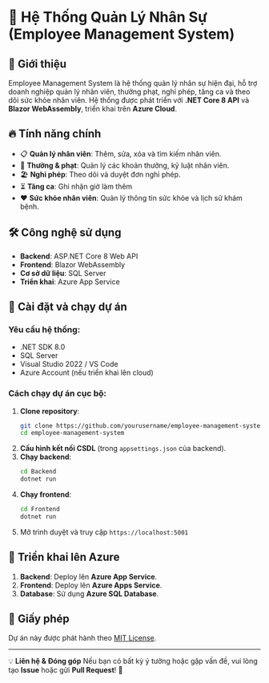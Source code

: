 # 🚀 Hệ Thống Quản Lý Nhân Sự (Employee Management System)

## 📌 Giới thiệu
Employee Management System là hệ thống quản lý nhân sự hiện đại, hỗ trợ doanh nghiệp quản lý nhân viên, thưởng phạt, nghỉ phép, tăng ca và theo dõi sức khỏe nhân viên. Hệ thống được phát triển với **.NET Core 8 API** và **Blazor WebAssembly**, triển khai trên **Azure Cloud**.

## 🔥 Tính năng chính
- 📋 **Quản lý nhân viên**: Thêm, sửa, xóa và tìm kiếm nhân viên.
- 🎁 **Thưởng & phạt**: Quản lý các khoản thưởng, kỷ luật nhân viên.
- 🏖 **Nghỉ phép**: Theo dõi và duyệt đơn nghỉ phép.
- ⏳ **Tăng ca**: Ghi nhận giờ làm thêm 
- ❤️ **Sức khỏe nhân viên**: Quản lý thông tin sức khỏe và lịch sử khám bệnh.

## 🛠 Công nghệ sử dụng
- **Backend**: ASP.NET Core 8 Web API
- **Frontend**: Blazor WebAssembly
- **Cơ sở dữ liệu**: SQL Server
- **Triển khai**: Azure App Service

## 🚀 Cài đặt và chạy dự án
### Yêu cầu hệ thống:
- .NET SDK 8.0
- SQL Server
- Visual Studio 2022 / VS Code
- Azure Account (nếu triển khai lên cloud)

### Cách chạy dự án cục bộ:
1. **Clone repository**:
   ```sh
   git clone https://github.com/yourusername/employee-management-system.git
   cd employee-management-system
   ```
2. **Cấu hình kết nối CSDL** (trong `appsettings.json` của backend).
3. **Chạy backend**:
   ```sh
   cd Backend
   dotnet run
   ```
4. **Chạy frontend**:
   ```sh
   cd Frontend
   dotnet run
   ```
5. Mở trình duyệt và truy cập `https://localhost:5001`

## 📢 Triển khai lên Azure
1. **Backend**: Deploy lên **Azure App Service**.
2. **Frontend**: Deploy lên **Azure Apps Service**.
3. **Database**: Sử dụng **Azure SQL Database**.

## 📜 Giấy phép
Dự án này được phát hành theo [MIT License](LICENSE).

---

💡 **Liên hệ & Đóng góp**
Nếu bạn có bất kỳ ý tưởng hoặc gặp vấn đề, vui lòng tạo **Issue** hoặc gửi **Pull Request**! 🙌

